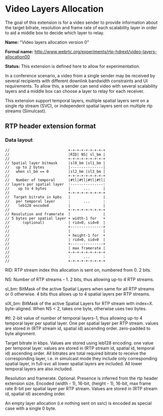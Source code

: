 # Video Layers Allocation

The goal of this extension is for a video sender to provide information about
the target bitrate, resolution and frame rate of each scalability layer in order
to aid a middle box to decide which layer to relay.

**Name:** "Video layers allocation version 0"

**Formal name:**
<http://www.webrtc.org/experiments/rtp-hdrext/video-layers-allocation00>

**Status:** This extension is defined here to allow for experimentation.

In a conference scenario, a video from a single sender may be received by
several recipients with different downlink bandwidth constraints and UI
requirements. To allow this, a sender can send video with several scalability
layers and a middle box can choose a layer to relay for each receiver.

This extension support temporal layers, multiple spatial layers sent on a single
rtp stream (SVC), or independent spatial layers sent on multiple rtp streams
(Simulcast).

## RTP header extension format

### Data layout

```
//                           +-+-+-+-+-+-+-+-+
//                           |RID| NS| sl_bm |
//                           +-+-+-+-+-+-+-+-+
// Spatial layer bitmask     |sl0_bm |sl1_bm |
//   up to 2 bytes           |---------------|
//   when sl_bm == 0         |sl2_bm |sl3_bm |
//                           +-+-+-+-+-+-+-+-+
//   Number of temporal      |#tl|#tl|#tl|#tl|
// layers per spatial layer  :---------------:
//    up to 4 bytes          |      ...      |
//                           +-+-+-+-+-+-+-+-+
//  Target bitrate in kpbs   |               |
//   per temporal layer      :      ...      :
//    leb128 encoded         |               |
//                           +-+-+-+-+-+-+-+-+
// Resolution and framerate  |               |
// 5 bytes per spatial layer + width-1 for   +
//      (optional)           | rid=0, sid=0  |
//                           +---------------+
//                           |               |
//                           + height-1 for  +
//                           | rid=0, sid=0  |
//                           +---------------+
//                           | max framerate |
//                           +-+-+-+-+-+-+-+-+
//                           :      ...      :
//                           +-+-+-+-+-+-+-+-+
```

RID: RTP stream index this allocation is sent on, numbered from 0. 2 bits.

NS: Number of RTP streams - 1. 2 bits, thus allowing up-to 4 RTP streams.

sl_bm: BitMask of the active Spatial Layers when same for all RTP streams or 0
otherwise. 4 bits thus allows up to 4 spatial layers per RTP streams.

slX_bm: BitMask of the active Spatial Layers for RTP stream with index=X.
byte-aligned. When NS < 2, takes one byte, otherwise uses two bytes.

\#tl: 2-bit value of number of temporal layers-1, thus allowing up-to 4 temporal
layer per spatial layer. One per spatial layer per RTP stream. values are stored
in (RTP stream id, spatial id) ascending order. zero-padded to byte alignment.

Target bitrate in kbps. Values are stored using leb128 encoding. one value per
temporal layer. values are stored in (RTP stream id, spatial id, temporal id)
ascending order. All bitrates are total required bitrate to receive the
corresponding layer, i.e. in simulcast mode they include only corresponding
spatial layer, in full-svc all lower spatial layers are included. All lower
temporal layers are also included.

Resolution and framerate. Optional. Presence is inferred from the rtp header
extension size. Encoded (width - 1), 16-bit, (height - 1), 16-bit, max frame
rate 8-bit per spatial layer per RTP stream. Values are stored in (RTP stream
id, spatial id) ascending order.

An empty layer allocation (i.e nothing sent on ssrc) is encoded as
special case with a single 0 byte.
